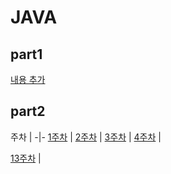 # JAVA

## part1

[내용 추가](./part1/java_8.md)

## part2

주차 | 
-|-
[1주차](./part2/java_1.md) |
[2주차](./part2/java_2.md) |
[3주차](./part2/java_3.md) |
[4주차](./part2/java_4.md) |

[13주차](./part2/java_13.md) |